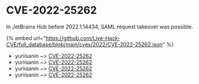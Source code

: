 # CVE-2022-25262

In JetBrains Hub before 2022.1.14434, SAML request takeover was possible.

{% embed url="https://github.com/Live-Hack-CVE/full_database/blob/main/cves/2022/CVE-2022-25262.json" %}


* yuriisanin ~> [CVE-2022-25262](https://www.alice-snow.ru/2022/database/cve-2022-25262/cve-2022-25262-yuriisanin)
* yuriisanin ~> [CVE-2022-25262](https://www.alice-snow.ru/2022/database/cve-2022-25262/cve-2022-25262-yuriisanin)
* yuriisanin ~> [CVE-2022-25262](https://www.alice-snow.ru/2022/database/cve-2022-25262/cve-2022-25262-yuriisanin)
* yuriisanin ~> [CVE-2022-25262](https://www.alice-snow.ru/2022/database/cve-2022-25262/cve-2022-25262-yuriisanin)